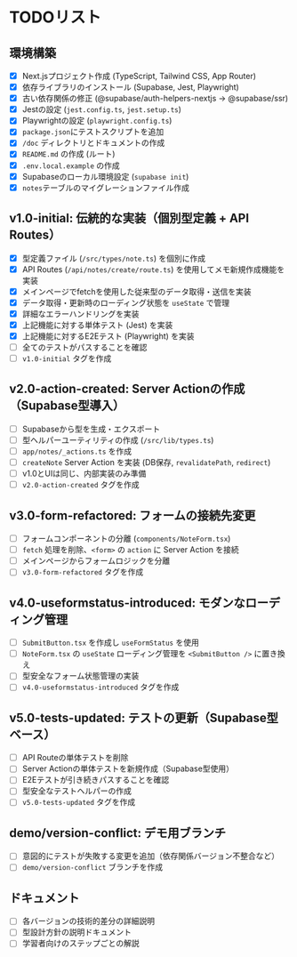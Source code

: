 
# TODOリスト

## 環境構築

- [x] Next.jsプロジェクト作成 (TypeScript, Tailwind CSS, App Router)
- [x] 依存ライブラリのインストール (Supabase, Jest, Playwright)
- [x] 古い依存関係の修正 (@supabase/auth-helpers-nextjs → @supabase/ssr)
- [x] Jestの設定 (`jest.config.ts`, `jest.setup.ts`)
- [x] Playwrightの設定 (`playwright.config.ts`)
- [x] `package.json`にテストスクリプトを追加
- [x] `/doc` ディレクトリとドキュメントの作成
- [x] `README.md` の作成 (ルート)
- [x] `.env.local.example` の作成
- [x] Supabaseのローカル環境設定 (`supabase init`)
- [x] `notes`テーブルのマイグレーションファイル作成

## v1.0-initial: 伝統的な実装（個別型定義 + API Routes）

- [x] 型定義ファイル (`/src/types/note.ts`) を個別に作成
- [x] API Routes (`/api/notes/create/route.ts`) を使用してメモ新規作成機能を実装
- [x] メインページでfetchを使用した従来型のデータ取得・送信を実装
- [x] データ取得・更新時のローディング状態を `useState` で管理
- [x] 詳細なエラーハンドリングを実装
- [x] 上記機能に対する単体テスト (Jest) を実装
- [x] 上記機能に対するE2Eテスト (Playwright) を実装
- [ ] 全てのテストがパスすることを確認
- [ ] `v1.0-initial` タグを作成

## v2.0-action-created: Server Actionの作成（Supabase型導入）

- [ ] Supabaseから型を生成・エクスポート
- [ ] 型ヘルパーユーティリティの作成 (`/src/lib/types.ts`)
- [ ] `app/notes/_actions.ts` を作成
- [ ] `createNote` Server Action を実装 (DB保存, `revalidatePath`, `redirect`)
- [ ] v1.0とUIは同じ、内部実装のみ準備
- [ ] `v2.0-action-created` タグを作成

## v3.0-form-refactored: フォームの接続先変更

- [ ] フォームコンポーネントの分離 (`components/NoteForm.tsx`)
- [ ] `fetch` 処理を削除、`<form>` の `action` に Server Action を接続
- [ ] メインページからフォームロジックを分離
- [ ] `v3.0-form-refactored` タグを作成

## v4.0-useformstatus-introduced: モダンなローディング管理

- [ ] `SubmitButton.tsx` を作成し `useFormStatus` を使用
- [ ] `NoteForm.tsx` の `useState` ローディング管理を `<SubmitButton />` に置き換え
- [ ] 型安全なフォーム状態管理の実装
- [ ] `v4.0-useformstatus-introduced` タグを作成

## v5.0-tests-updated: テストの更新（Supabase型ベース）

- [ ] API Routeの単体テストを削除
- [ ] Server Actionの単体テストを新規作成（Supabase型使用）
- [ ] E2Eテストが引き続きパスすることを確認
- [ ] 型安全なテストヘルパーの作成
- [ ] `v5.0-tests-updated` タグを作成

## demo/version-conflict: デモ用ブランチ

- [ ] 意図的にテストが失敗する変更を追加（依存関係バージョン不整合など）
- [ ] `demo/version-conflict` ブランチを作成

## ドキュメント

- [ ] 各バージョンの技術的差分の詳細説明
- [ ] 型設計方針の説明ドキュメント
- [ ] 学習者向けのステップごとの解説
